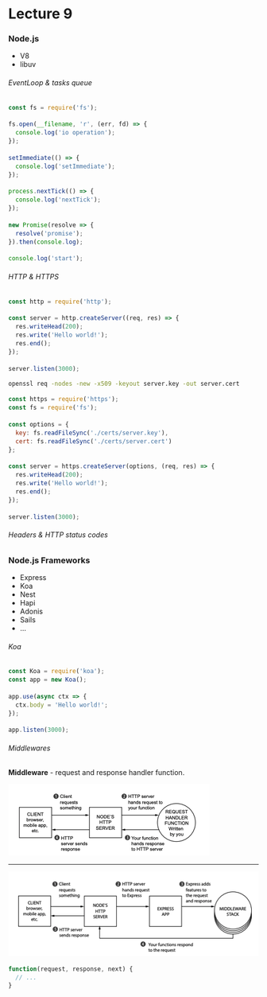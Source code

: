 # Lecture 9

### Node.js

- V8
- libuv

###### EventLoop & tasks queue

```js
const fs = require('fs');

fs.open(__filename, 'r', (err, fd) => {
  console.log('io operation');
});

setImmediate(() => {
  console.log('setImmediate');
});

process.nextTick(() => {
  console.log('nextTick');
});

new Promise(resolve => {
  resolve('promise');
}).then(console.log);

console.log('start');
```

###### HTTP & HTTPS

```js
const http = require('http');

const server = http.createServer((req, res) => {
  res.writeHead(200);
  res.write('Hello world!');
  res.end();
});

server.listen(3000);

```

```bash
openssl req -nodes -new -x509 -keyout server.key -out server.cert
```

```js
const https = require('https');
const fs = require('fs');

const options = {
  key: fs.readFileSync('./certs/server.key'),
  cert: fs.readFileSync('./certs/server.cert')
};

const server = https.createServer(options, (req, res) => {
  res.writeHead(200);
  res.write('Hello world!');
  res.end();
});

server.listen(3000);
```

###### Headers & HTTP status codes

### Node.js Frameworks

- Express
- Koa
- Nest
- Hapi
- Adonis
- Sails
- ...

###### Koa

```js
const Koa = require('koa');
const app = new Koa();

app.use(async ctx => {
  ctx.body = 'Hello world!';
});

app.listen(3000);
```

###### Middlewares

**Middleware** - request and response handler function.

![Flow without middlewares](./flow-without-middleware.png)

---

![Flow with middlewares](./flow-with-middleware.png)

```js
function(request, response, next) {
  // ...
}
```
